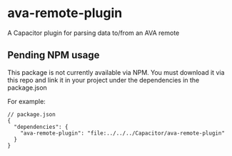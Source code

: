 # ava-remote-plugin
A Capacitor plugin for parsing data to/from an AVA remote

## Pending NPM usage
This package is not currently available via NPM. You must download it via this repo and link it in your project under the dependencies in the package.json

For example: 
```
// package.json
{
  "dependencies": {
    "ava-remote-plugin": "file:../../../Capacitor/ava-remote-plugin"
  }
}
```
